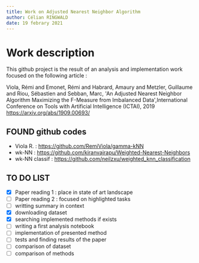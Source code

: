 ```yaml
---
title: Work on Adjusted Nearest Neighbor Algorithm
author: Célian RINGWALD
date: 19 febrary 2021
---
```


# Work description

This github project is the result of an analysis and implementation work focused on the following article :

Viola, Rémi and Emonet, Rémi and Habrard, Amaury and Metzler, Guillaume and Riou, Sébastien and Sebban, Marc,
'An Adjusted Nearest Neighbor Algorithm Maximizing the F-Measure from Imbalanced Data',International Conference on Tools with Artificial Intelligence (ICTAI), 2019
<https://arxiv.org/abs/1909.00693/>

## FOUND github codes
- Viola R. : <https://github.com/RemiViola/gamma-kNN>
- wk-NN : <https://github.com/kiranvajrapu/Weighted-Nearest-Neighbors>
- wk-NN classif : <https://github.com/neilzxu/weighted_knn_classification>
 
## TO DO LIST

- [x] Paper reading 1 : place in state of art landscape
- [ ] Paper reading 2 : focused on highlighted tasks
- [ ] writting summary in context
- [x] downloading dataset
- [x] searching implemented methods if exists
- [ ] writing a first analysis notebook
- [ ] implementation of presented method
- [ ] tests and finding results of the paper
- [ ] comparison of dataset 
- [ ] comparison of methods
